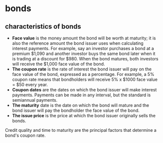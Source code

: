 # bonds

## characteristics of bonds

- **Face value** is the money amount the bond will be worth at maturity; it is also the reference amount the bond issuer uses when calculating interest payments. For example, say an investor purchases a bond at a premium $1,090 and another investor buys the same bond later when it is trading at a discount for $980. When the bond matures, both investors will receive the $1,000 face value of the bond.
- **The coupon rate** is the rate of interest the bond issuer will pay on the face value of the bond, expressed as a percentage. For example, a 5% coupon rate means that bondholders will receive 5% x $1000 face value = $50 every year.
- **Coupon dates** are the dates on which the bond issuer will make interest payments. Payments can be made in any interval, but the standard is semiannual payments.
- **The maturity** date is the date on which the bond will mature and the bond issuer will pay the bondholder the face value of the bond.
- **The issue price** is the price at which the bond issuer originally sells the bonds.

Credit quality and time to maturity are the principal factors that determine a bond's coupon rate.